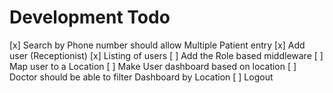 # Development Todo

[x] Search by Phone number should allow Multiple Patient entry
[x] Add user (Receptionist)
[x] Listing of users
[ ] Add the Role based middleware
[ ] Map user to a Location
[ ] Make User dashboard based on location
[ ] Doctor should be able to filter Dashboard by Location
[ ] Logout
